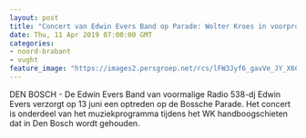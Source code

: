 ```yaml
---
layout: post
title: "Concert van Edwin Evers Band op Parade: Wolter Kroes in voorprogramma"
date: Thu, 11 Apr 2019 07:00:00 GMT
categories: 
- noord-brabant 
- vught 
feature_image: "https://images2.persgroep.net/rcs/lFW3Jyf6_gavVe_JY_X6CoGMnBQ/diocontent/139607364/_fitwidth/400/?appId=21791a8992982cd8da851550a453bd7f&quality=0.7"
---
```


DEN BOSCH - De Edwin Evers Band van voormalige Radio 538-dj Edwin Evers verzorgt op 13 juni een optreden op de Bossche Parade. Het concert is onderdeel van het muziekprogramma tijdens het WK handboogschieten dat in Den Bosch wordt gehouden.
